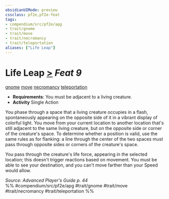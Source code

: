 ```yaml
---
obsidianUIMode: preview
cssclass: pf2e,pf2e-feat
tags:
- compendium/src/pf2e/apg
- trait/gnome
- trait/move
- trait/necromancy
- trait/teleportation
aliases: ["Life Leap"]
---
```

# Life Leap  [>](/rules/core-rulebook/chapter-9-playing-the-game.md#Actions "Single Action") *Feat 9*  
[gnome](/rules/traits/gnome.md)  [move](/rules/traits/move.md)  [necromancy](/rules/traits/necromancy.md)  [teleportation](/rules/traits/teleportation.md)  

- **Requirements**: You must be adjacent to a living creature.
- **Activity** Single Action

You phase through a space that a living creature occupies in a flash, spontaneously appearing on the opposite side of it in a vibrant display of colorful light. You move from your current location to another location that's still adjacent to the same living creature, but on the opposite side or corner of the creature's space. To determine whether a position is valid, use the same rules as for flanking: a line through the center of the two spaces must pass through opposite sides or corners of the creature's space.

You pass through the creature's life force, appearing in the selected location; this doesn't trigger reactions based on movement. You must be able to see your destination, and you can't move farther than your Speed would allow.

*Source: Advanced Player's Guide p. 44*  
%% #compendium/src/pf2e/apg #trait/gnome #trait/move #trait/necromancy #trait/teleportation %%
